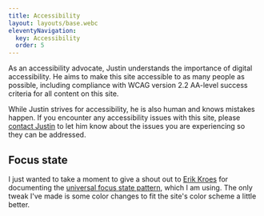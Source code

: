 ```yaml
---
title: Accessibility
layout: layouts/base.webc
eleventyNavigation:
  key: Accessibility
  order: 5
---
```

As an accessibility advocate, Justin understands the importance of digital accessibility. He aims to make this site accessible to as many people as possible, including compliance with WCAG version 2.2 AA-level success criteria for all content on this site.

While Justin strives for accessibility, he is also human and knows mistakes happen. If you encounter any accessibility issues with this site, please [contact Justin](/contact) to let him know about the issues you are experiencing so they can be addressed.

## Focus state

I just wanted to take a moment to give a shout out to [Erik Kroes](https://www.erikkroes.nl/) for documenting the [universal focus state pattern](https://www.erikkroes.nl/blog/the-universal-focus-state/), which I am using. The only tweak I've made is some color changes to fit the site's color scheme a little better.